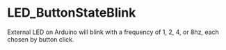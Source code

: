 # LED_ButtonStateBlink
External LED on Arduino will blink with a frequency of 1, 2, 4, or 8hz, each chosen by button click.
